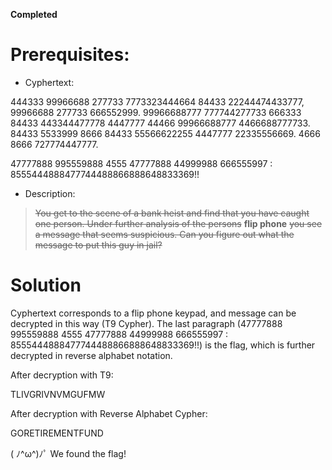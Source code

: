 **Completed**

# Prerequisites:
* Cyphertext:

444333 99966688 277733 7773323444664 84433 22244474433777, 99966688 277733 666552999. 99966688777 777744277733 666333 84433 443344477778 4447777 44466 99966688777 4466688777733. 84433 5533999 8666 84433 55566622255 4447777 22335556669. 4666 8666 727774447777.

47777888 995559888 4555 47777888 44999988 666555997 : 8555444888477744488866888648833369!!

* Description:
> ~~You get to the scene of a bank heist and find that you have caught one person. Under further analysis of the persons~~ **flip phone** ~~you see a message that seems suspicious. Can you figure out what the message to put this guy in jail?~~

# Solution

Cyphertext corresponds to a flip phone keypad, and message can be decrypted in this way (T9 Cypher). The last paragraph (47777888 995559888 4555 47777888 44999988 666555997 : 8555444888477744488866888648833369!!) is the flag, which is further decrypted in reverse alphabet notation.

After decryption with T9:

TLIVGRIVNVMGUFMW

After decryption with Reverse Alphabet Cypher:

GORETIREMENTFUND

( ﾉ^ω^)ﾉﾟ We found the flag!

